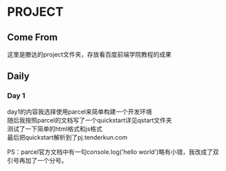 # PROJECT  
## Come From  
这里是滕达的project文件夹，存放看百度前端学院教程的成果  

## Daily  
### Day 1  
day1的内容我选择使用parcel来简单构建一个开发环境  
随后我按照parcel的文档写了一个quickstart详见qstart文件夹  
测试了一下简单的html格式和js格式  
最后把quickstart解析到了pj.tenderkun.com  

PS：parcel官方文档中有一句console.log('hello world')略有小错，我改成了双引号再加了一个分号。